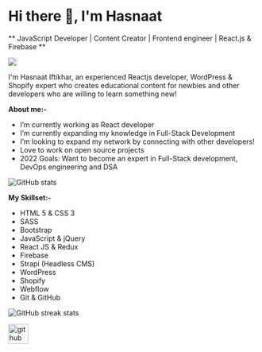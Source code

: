 # Hi there 👋, I'm Hasnaat
** JavaScript Developer | Content Creator | Frontend engineer | React.js & Firebase **

![](https://media-exp1.licdn.com/dms/image/C4E16AQHAyLHmndf82A/profile-displaybackgroundimage-shrink_350_1400/0/1635874472944?e=1651104000&v=beta&t=5JYM6HMBa6bnL3jfrDVrPLQZHzOobkQ57lma-YXoyfA)

I'm Hasnaat Iftikhar, an experienced Reactjs developer, WordPress & Shopify expert who creates educational content for newbies and other developers who are willing to learn something new!

**About me:-**
- I’m currently working as React developer
- I’m currently expanding my knowledge in Full-Stack Development
- I’m looking to expand my network by connecting with other developers!
- Love to work on open source projects
- 2022 Goals: Want to become an expert in Full-Stack development, DevOps engineering and DSA


![GitHub stats](https://github-readme-stats.vercel.app/api?username=Hasnaat-Iftikhar&show_icons=true)  


**My Skillset:-**
- HTML 5 & CSS 3
- SASS
- Bootstrap
- JavaScript & jQuery
- React JS & Redux
- Firebase
- Strapi (Headless CMS)
- WordPress
- Shopify
- Webflow
- Git & GitHub

![GitHub streak stats](https://github-readme-streak-stats.herokuapp.com/?user=Hasnaat-Iftikhar)  





[<img src='https://cdn.jsdelivr.net/npm/simple-icons@3.0.1/icons/github.svg' alt='github' height='40'>](https://github.com/Hasnaat-Iftikhar)  

